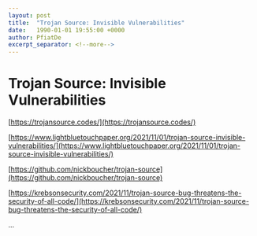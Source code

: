```yaml
---
layout: post
title:  "Trojan Source: Invisible Vulnerabilities"
date:   1990-01-01 19:55:00 +0000
author: PfiatDe
excerpt_separator: <!--more-->
---
```


# Trojan Source: Invisible Vulnerabilities

[https://trojansource.codes/](https://trojansource.codes/)

[https://www.lightbluetouchpaper.org/2021/11/01/trojan-source-invisible-vulnerabilities/](https://www.lightbluetouchpaper.org/2021/11/01/trojan-source-invisible-vulnerabilities/)

[https://github.com/nickboucher/trojan-source](https://github.com/nickboucher/trojan-source)

[https://krebsonsecurity.com/2021/11/trojan-source-bug-threatens-the-security-of-all-code/](https://krebsonsecurity.com/2021/11/trojan-source-bug-threatens-the-security-of-all-code/)

...
<!--more-->
